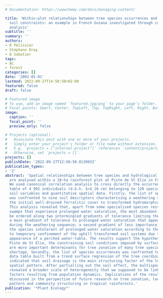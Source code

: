 ```yaml
---
# Documentation: https://wowchemy.com/docs/managing-content/

title: 'Within-plot relationships between tree species occurrences and hydrological
  soil constraints: an example in French Guiana investigated through canonical correlation
  analysis'
subtitle: ''
summary: ''
authors:
- R Pélissier
- Stéphane Dray
- D Sabatier
tags:
- AC
- forest
categories: []
date: '2002-01-01'
lastmod: 2022-09-27T14:50:50+02:00
featured: false
draft: false

# Featured image
# To use, add an image named `featured.jpg/png` to your page's folder.
# Focal points: Smart, Center, TopLeft, Top, TopRight, Left, Right, BottomLeft, Bottom, BottomRight.
image:
  caption: ''
  focal_point: ''
  preview_only: false

# Projects (optional).
#   Associate this post with one or more of your projects.
#   Simply enter your project's folder or file name without extension.
#   E.g. `projects = ["internal-project"]` references `content/project/deep-learning/index.md`.
#   Otherwise, set `projects = []`.
projects: []
publishDate: '2022-09-27T12:50:50.813093Z'
publication_types:
- '2'
abstract: 'Spatial relationships between tree species and hydrological soil constraints
  are analysed within a 10-ha rainforest plot at Piste de St Elie in French Guiana.
  We used canonical correlation analysis to cross directly the occurrence-by- species
  table of 4 992 individuals (d.b.h. $>$ 10 cm) belonging to 120 species with qualitative
  soil variables and quantitative spatial data. Firstly, the list of species occurrences
  was confronted to nine soil descriptors characterising a weathering sequence from
  the initial well-drained ferralitic cover to transformed hydromorphic soil conditions.
  This analysis revealed that, apart from some specialised species restricted to the
  swamps that experience prolonged water saturation, the most abundant species can
  be ordered along two intermingled gradients of tolerance limiting their niche amplitude:
  a main gradient of tolerance to prolonged water saturation that appears down slope
  during the weathering sequence; a second gradient of less importance, displaying
  the species intolerant of prolonged water saturation according to their tolerance
  to temporary confinement of the uphill transformed soil systems due to the late
  appearance of a perched water-table. The results support the hypothesis that at
  Piste de St Elie, the constraining soil conditions imposed by surface water saturation
  are more important determinants for tree zonation of many tree species than water
  shortage. Secondly, the list of species occurrences was confronted to a spatial
  data table built from a trend surface regression of the tree coordinates. This analysis
  indicated that soil drainage is the main structuring factor of the local multispecies
  spatial pattern. After partialling out the soil effect, the multispecies pattern
  revealed a broader scale of heterogeneity that we supposed to be linked to endogenous
  factors resulting from population dynamics. Implications of the results are then
  discussed in the perspective of future research on tree zonation, local diversity
  pattern and community structuring in tropical rainforests.'
publication: '*Plant Ecology*'
---
```

